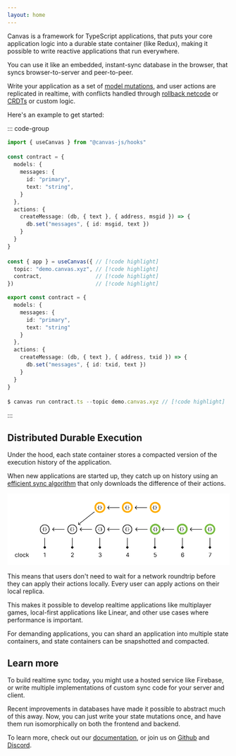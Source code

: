 ```yaml
---
layout: home
---
```


<HeroRow text="Realtime TypeScript on a distributed log" :image="{ light: '/graphic_jellyfish_dark.png', dark: '/graphic_jellyfish.png' }">
  <HeroAction theme="brand big" text="Guide" href="/1-introduction" />
  <HeroAction theme="brand big" text="Blog" href="/blog" />
  <HeroAction theme="alt big" text="API Docs" href="/readme-core" />
</HeroRow>

Canvas is a framework for TypeScript applications, that puts your
core application logic into a durable state container (like Redux),
making it possible to write reactive applications that run everywhere.

You can use it like an embedded, instant-sync database in the browser,
that syncs browser-to-server and peer-to-peer.

Write your application as a set of [model mutations](#), and
user actions are replicated in realtime, with conflicts handled
through [rollback netcode](#) or [CRDTs](#) or custom logic.

Here's an example to get started:

::: code-group

```ts [React App]
import { useCanvas } from "@canvas-js/hooks"

const contract = {
  models: {
    messages: {
      id: "primary",
      text: "string",
    }
  },
  actions: {
    createMessage: (db, { text }, { address, msgid }) => {
      db.set("messages", { id: msgid, text })
    }
  }
}

const { app } = useCanvas({ // [!code highlight]
  topic: "demo.canvas.xyz", // [!code highlight]
  contract,                 // [!code highlight]
})                          // [!code highlight]
```

```ts [Node.js App]
export const contract = {
  models: {
    messages: {
      id: "primary",
      text: "string"
    }
  },
  actions: {
    createMessage: (db, { text }, { address, txid }) => {
      db.set("messages", { id: txid, text })
    }
  }
}

$ canvas run contract.ts --topic demo.canvas.xyz // [!code highlight]
```

:::

## Distributed Durable Execution

Under the hood, each state container stores a compacted version of
the execution history of the application.

When new applications are started up, they catch up on history using
an [efficient sync algorithm](https://docs.canvas.xyz/blog/2023-05-04-merklizing-the-key-value-store.html)
that only downloads the difference of their actions.

![Replicated log](./public/gossiplog.png)

This means that users don't need to wait for a network
roundtrip before they can apply their actions locally.
Every user can apply actions on their local replica.

This makes it possible to develop realtime applications like
multiplayer games, local-first applications like Linear,
and other use cases where performance is important.

For demanding applications, you can shard an application into multiple
state containers, and state containers can be snapshotted and
compacted.

## Learn more

To build realtime sync today, you might use a hosted service like
Firebase, or write multiple implementations of custom sync code for
your server and client.

Recent improvements in databases have made it possible to
abstract much of this away. Now, you can just write your state
mutations once, and have them run isomorphically on both the frontend
and backend.

To learn more, check out our [documentation](/1-introduction), or
join us on [Github](https://github.com/canvasxyz/canvas) and
[Discord](https://discord.gg/yQ5pTkAS).

<br/>

<FeatureRow title="Components" detail="">
  <FeatureCard title="@canvas-js/okra" details="A Prolly tree written in Zig, that enables fast peer-to-peer sync for application histories." link="https://github.com/canvasxyz/okra" linkText="Github" secondaryLink="https://docs.canvas.xyz/blog/2023-05-04-merklizing-the-key-value-store.html" secondaryLinkText="Blog Post"/>
  <FeatureCard title="@canvas-js/gossiplog" details="A self-authenticating distributed log for multi-writer applications." link="https://github.com/canvasxyz/canvas/tree/main/packages/gossiplog" linkText="Github" secondaryLinkText="Presentation" secondaryLink="https://www.youtube.com/watch?v=X8nAdx1G-Cs"/>
  <FeatureCard title="@canvas-js/modeldb" details="A cross-platform relational database wrapper for IDB, SQLite, and Postgres." link="https://github.com/canvasxyz/canvas/tree/main/packages/modeldb" linkText="Github"/>
  <FeatureCard title="Sign in with Ethereum" details="Log in with an Ethereum wallet. Also supports Cosmos, Solana, and Polkadot." linkText="Demo" link="https://canvas-chat-example.p2p.app/"/>
  <FeatureCard title="Sign in with Bluesky" details="Log in with your decentralized identity from the Bluesky PLC network." linkText="Demo" link="https://canvas-chat-example.p2p.app/"/>
  <FeatureCard title="Sign in with OpenID" details="Log in trustlessly with Google, Apple, or other SSO providers." soon="In development"/>
</FeatureRow>

<HomepageFooter />
